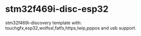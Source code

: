 # stm32f469i-disc-esp32
stm32f469i-discovery template with: touchgfx,esp32,wolfssl,fatfs,https,lwip,pppos and usb support.
